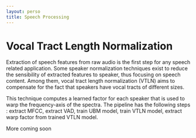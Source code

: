 ```yaml
---
layout: perso
title: Speech Processing
---
```


# Vocal Tract Length Normalization

Extraction of speech features from raw audio is the first step for any speech related application. Some speaker normalization techniques exist to reduce the sensibility of extracted features to speaker, thus focusing on speech content. Among them, vocal tract length normalization (VTLN) aims to compensate for the fact that speakers have vocal tracts of different sizes. 

This technique computes a learned factor for each speaker that is used to warp the frequency-axis of the spectra. The pipeline has the following steps : extract MFCC, extract VAD, train UBM model, train VTLN model, extract warp factor from trained VTLN model. 

More coming soon
